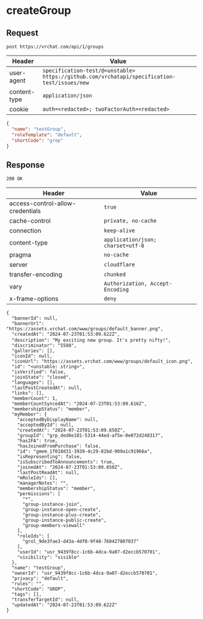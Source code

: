 # createGroup

## Request
`post https://vrchat.com/api/1/groups`

| Header | Value |
| ------ | ----- |
| user-agent | `specification-test/@<unstable> https://github.com/vrchatapi/specification-test/issues/new` |
| content-type | `application/json` |
| cookie | `auth=<redacted>; twoFactorAuth=<redacted>` |

```json
{
  "name": "testGroup",
  "roleTemplate": "default",
  "shortCode": "grop"
}
```


## Response
`200 OK`

| Header | Value |
| ------ | ----- |
| access-control-allow-credentials | `true` |
| cache-control | `private, no-cache` |
| connection | `keep-alive` |
| content-type | `application/json; charset=utf-8` |
| pragma | `no-cache` |
| server | `cloudflare` |
| transfer-encoding | `chunked` |
| vary | `Authorization, Accept-Encoding` |
| x-frame-options | `deny` |

```jsonc
{
  "bannerId": null,
  "bannerUrl": "https://assets.vrchat.com/www/groups/default_banner.png",
  "createdAt": "2024-07-23T01:53:09.622Z",
  "description": "My exciting new group․ It's pretty niftyǃ",
  "discriminator": "5588",
  "galleries": [],
  "iconId": null,
  "iconUrl": "https://assets.vrchat.com/www/groups/default_icon.png",
  "id": "<unstable: string>",
  "isVerified": false,
  "joinState": "closed",
  "languages": [],
  "lastPostCreatedAt": null,
  "links": [],
  "memberCount": 1,
  "memberCountSyncedAt": "2024-07-23T01:53:09.616Z",
  "membershipStatus": "member",
  "myMember": {
    "acceptedByDisplayName": null,
    "acceptedById": null,
    "createdAt": "2024-07-23T01:53:09.650Z",
    "groupId": "grp_ded6e181-5314-44ed-af5e-0e072d248317",
    "has2FA": true,
    "hasJoinedFromPurchase": false,
    "id": "gmem_1f018d31-3939-4c29-82bd-909a1c91966a",
    "isRepresenting": false,
    "isSubscribedToAnnouncements": true,
    "joinedAt": "2024-07-23T01:53:09.650Z",
    "lastPostReadAt": null,
    "mRoleIds": [],
    "managerNotes": "",
    "membershipStatus": "member",
    "permissions": [
      "*",
      "group-instance-join",
      "group-instance-open-create",
      "group-instance-plus-create",
      "group-instance-public-create",
      "group-members-viewall"
    ],
    "roleIds": [
      "grol_9de3fae3-d43a-4df0-9f48-760427807037"
    ],
    "userId": "usr_9439f8cc-1c6b-4dca-9a07-d2eccb570701",
    "visibility": "visible"
  },
  "name": "testGroup",
  "ownerId": "usr_9439f8cc-1c6b-4dca-9a07-d2eccb570701",
  "privacy": "default",
  "rules": "",
  "shortCode": "GROP",
  "tags": [],
  "transferTargetId": null,
  "updatedAt": "2024-07-23T01:53:09.622Z"
}
```
